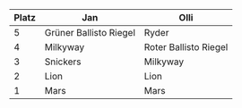 Platz | Jan | Olli
------ | ------|----------
5      |Grüner Ballisto Riegel|Ryder
4      |Milkyway       | Roter Ballisto Riegel
3      |Snickers|Milkyway 
2      |Lion       |Lion 
1      |Mars|Mars

